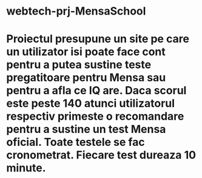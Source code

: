 # webtech-prj-MensaSchool
# Proiectul presupune un site pe care un utilizator isi poate face cont pentru a putea sustine teste pregatitoare pentru Mensa sau pentru a afla ce IQ are. Daca scorul  este peste 140 atunci utilizatorul respectiv primeste o recomandare pentru a sustine un test Mensa oficial. Toate testele se fac cronometrat. Fiecare test dureaza 10 minute.

